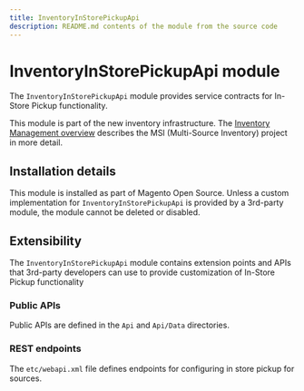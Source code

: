```yaml
---
title: InventoryInStorePickupApi
description: README.md contents of the module from the source code
---
```


# InventoryInStorePickupApi module

The `InventoryInStorePickupApi` module provides service contracts for In-Store Pickup functionality.

This module is part of the new inventory infrastructure. The
[Inventory Management overview](https://developer.adobe.com/commerce/webapi/rest/inventory/index.html)
describes the MSI (Multi-Source Inventory) project in more detail.

## Installation details

This module is installed as part of Magento Open Source. Unless a custom implementation for `InventoryInStorePickupApi`
is provided by a 3rd-party module, the module cannot be deleted or disabled.

## Extensibility

The `InventoryInStorePickupApi` module contains extension points and APIs that 3rd-party developers
can use to provide customization of In-Store Pickup functionality

### Public APIs

Public APIs are defined in the `Api` and `Api/Data` directories.

### REST endpoints

The `etc/webapi.xml` file defines endpoints for configuring in store pickup for sources.

